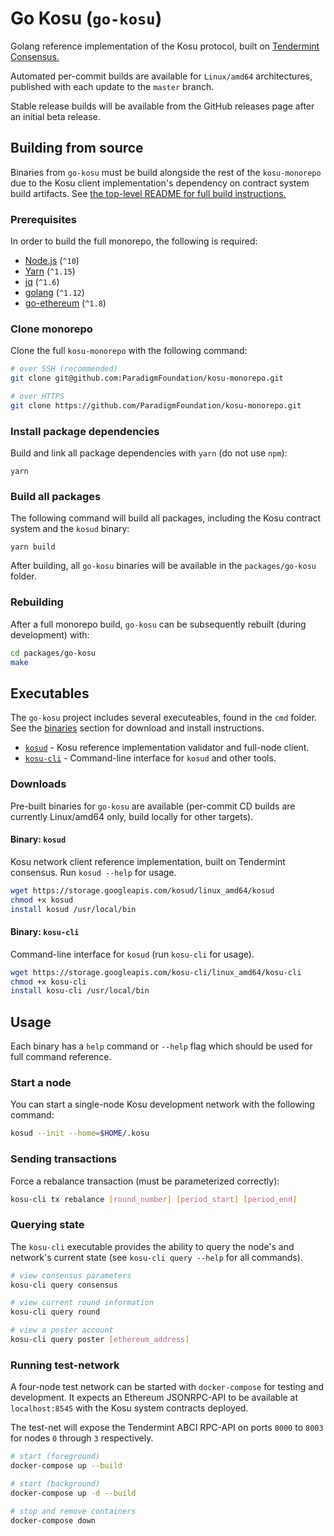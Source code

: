 # Go Kosu (`go-kosu`)

Golang reference implementation of the Kosu protocol, built on [Tendermint Consensus.](https://github.com/tendermint/tendermint)

Automated per-commit builds are available for `Linux/amd64` architectures, published with each update to the `master` branch.

Stable release builds will be available from the GitHub releases page after an initial beta release.

## Building from source

Binaries from `go-kosu` must be build alongside the rest of the `kosu-monorepo` due to the Kosu client implementation's dependency on contract system build artifacts. See [the top-level README for full build instructions.](https://github.com/ParadigmFoundation/kosu-monorepo/blob/master/README.md#install-instructions)

### Prerequisites

In order to build the full monorepo, the following is required:

-   [Node.js](https://nodejs.org/en/download/) (`^10`)
-   [Yarn](https://yarnpkg.com/lang/en/docs/install/#mac-stable) (`^1.15`)
-   [jq](https://stedolan.github.io/jq/download/) (`^1.6`)
-   [golang](https://golang.org/dl/) (`^1.12`)
-   [go-ethereum](https://github.com/ethereum/go-ethereum/wiki/Building-Ethereum) (`^1.8`)

### Clone monorepo

Clone the full `kosu-monorepo` with the following command:

```bash
# over SSH (recommended)
git clone git@github.com:ParadigmFoundation/kosu-monorepo.git

# over HTTPS
git clone https://github.com/ParadigmFoundation/kosu-monorepo.git
```

### Install package dependencies

Build and link all package dependencies with `yarn` (do not use `npm`):

```
yarn
```

### Build all packages

The following command will build all packages, including the Kosu contract system and the `kosud` binary:

```
yarn build
```

After building, all `go-kosu` binaries will be available in the `packages/go-kosu` folder.

### Rebuilding

After a full monorepo build, `go-kosu` can be subsequently rebuilt (during development) with:

```bash
cd packages/go-kosu
make
```

## Executables

The `go-kosu` project includes several executeables, found in the `cmd` folder. See the [binaries](#binaries) section for download and install instructions.

-   [`kosud`](#binary-kosud) - Kosu reference implementation validator and full-node client.
-   [`kosu-cli`](#binary-kosu-cli) - Command-line interface for `kosud` and other tools.

### Downloads

Pre-built binaries for `go-kosu` are available (per-commit CD builds are currently Linux/amd64 only, build locally for other targets).

#### Binary: `kosud`

Kosu network client reference implementation, built on Tendermint consensus. Run `kosud --help` for usage.

```bash
wget https://storage.googleapis.com/kosud/linux_amd64/kosud
chmod +x kosud
install kosud /usr/local/bin
```

#### Binary: `kosu-cli`

Command-line interface for `kosud` (run `kosu-cli` for usage).

```bash
wget https://storage.googleapis.com/kosu-cli/linux_amd64/kosu-cli
chmod +x kosu-cli
install kosu-cli /usr/local/bin
```

## Usage

Each binary has a `help` command or `--help` flag which should be used for full command reference.

### Start a node

You can start a single-node Kosu development network with the following command:

```bash
kosud --init --home=$HOME/.kosu
```

### Sending transactions

Force a rebalance transaction (must be parameterized correctly):

```bash
kosu-cli tx rebalance [round_number] [period_start] [period_end]
```

### Querying state

The `kosu-cli` executable provides the ability to query the node's and network's current state (see `kosu-cli query --help` for all commands).

```bash
# view consensus parameters
kosu-cli query consensus

# view current round information
kosu-cli query round

# view a poster account
kosu-cli query poster [ethereum_address]
```

### Running test-network

A four-node test network can be started with `docker-compose` for testing and development. It expects an Ethereum JSONRPC-API to be available at `localhost:8545` with the Kosu system contracts deployed.

The test-net will expose the Tendermint ABCI RPC-API on ports `8000` to `8003` for nodes `0` through `3` respectively.

```bash
# start (foreground)
docker-compose up --build

# start (background)
docker-compose up -d --build

# stop and remove containers
docker-compose down
```
